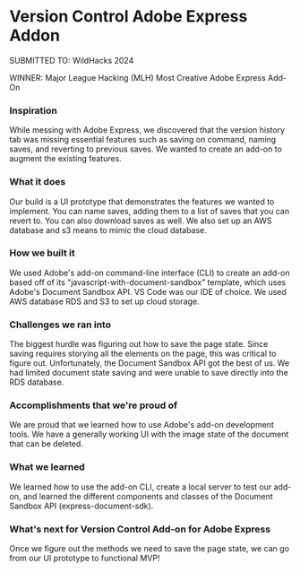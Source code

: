 # Version Control Adobe Express Addon

SUBMITTED TO: WildHacks 2024

WINNER: Major League Hacking (MLH) Most Creative Adobe Express Add-On

### Inspiration
While messing with Adobe Express, we discovered that the version history tab was missing essential features such as saving on command, naming saves, and reverting to previous saves. We wanted to create an add-on to augment the existing features.

### What it does
Our build is a UI prototype that demonstrates the features we wanted to implement. You can name saves, adding them to a list of saves that you can revert to. You can also download saves as well. We also set up an AWS database and s3 means to mimic the cloud database.

### How we built it
We used Adobe's add-on command-line interface (CLI) to create an add-on based off of its "javascript-with-document-sandbox" template, which uses Adobe's Document Sandbox API. VS Code was our IDE of choice. We used AWS database RDS and S3 to set up cloud storage.

### Challenges we ran into
The biggest hurdle was figuring out how to save the page state. Since saving requires storying all the elements on the page, this was critical to figure out. Unfortunately, the Document Sandbox API got the best of us. We had limited document state saving and were unable to save directly into the RDS database.

### Accomplishments that we're proud of
We are proud that we learned how to use Adobe's add-on development tools. We have a generally working UI with the image state of the document that can be deleted.

### What we learned
We learned how to use the add-on CLI, create a local server to test our add-on, and learned the different components and classes of the Document Sandbox API (express-document-sdk).

### What's next for Version Control Add-on for Adobe Express
Once we figure out the methods we need to save the page state, we can go from our UI prototype to functional MVP!


